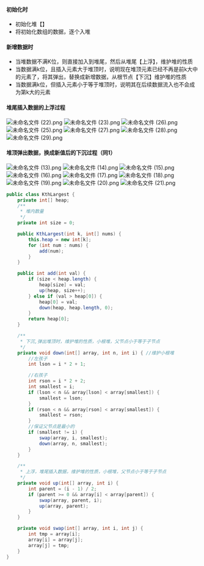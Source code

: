 #### 初始化时
- 初始化堆【】
- 将初始化数组的数据，逐个入堆
#### 新增数据时
- 当堆数据不满K位，则直接加入到堆尾，然后从堆尾【上浮】，维护堆的性质
- 当数据满k位，且插入元素大于堆顶时，说明现在堆顶元素已经不再是前k大中的元素了，将其弹出，替换成新增数据，从根节点【下沉】维护堆的性质
- 当数据满k位，但插入元素小于等于堆顶时，说明其在后续数据流入也不会成为第k大的元素
#### 堆尾插入数据的上浮过程
![未命名文件 (22).png](https://pic.leetcode-cn.com/1613030228-eShuDv-%E6%9C%AA%E5%91%BD%E5%90%8D%E6%96%87%E4%BB%B6%20\(22\).png) ![未命名文件 (23).png](https://pic.leetcode-cn.com/1613030247-HxcmMC-%E6%9C%AA%E5%91%BD%E5%90%8D%E6%96%87%E4%BB%B6%20\(23\).png) ![未命名文件 (26).png](https://pic.leetcode-cn.com/1613030265-cgDImZ-%E6%9C%AA%E5%91%BD%E5%90%8D%E6%96%87%E4%BB%B6%20\(26\).png) ![未命名文件 (25).png](https://pic.leetcode-cn.com/1613030280-voFSXb-%E6%9C%AA%E5%91%BD%E5%90%8D%E6%96%87%E4%BB%B6%20\(25\).png) ![未命名文件 (27).png](https://pic.leetcode-cn.com/1613030835-CkwMzM-%E6%9C%AA%E5%91%BD%E5%90%8D%E6%96%87%E4%BB%B6%20\(27\).png) ![未命名文件 (28).png](https://pic.leetcode-cn.com/1613030852-tNpQTK-%E6%9C%AA%E5%91%BD%E5%90%8D%E6%96%87%E4%BB%B6%20\(28\).png) ![未命名文件 (29).png](https://pic.leetcode-cn.com/1613030859-kgduou-%E6%9C%AA%E5%91%BD%E5%90%8D%E6%96%87%E4%BB%B6%20\(29\).png)

#### 堆顶弹出数据，换成新值后的下沉过程（同1）
![未命名文件 (13).png](https://pic.leetcode-cn.com/1613026146-InMhpT-%E6%9C%AA%E5%91%BD%E5%90%8D%E6%96%87%E4%BB%B6%20\(13\).png) ![未命名文件 (14).png](https://pic.leetcode-cn.com/1613026157-uLYwzs-%E6%9C%AA%E5%91%BD%E5%90%8D%E6%96%87%E4%BB%B6%20\(14\).png) ![未命名文件 (15).png](https://pic.leetcode-cn.com/1613026166-VVHbxP-%E6%9C%AA%E5%91%BD%E5%90%8D%E6%96%87%E4%BB%B6%20\(15\).png) ![未命名文件 (16).png](https://pic.leetcode-cn.com/1613026173-OYbtIN-%E6%9C%AA%E5%91%BD%E5%90%8D%E6%96%87%E4%BB%B6%20\(16\).png) ![未命名文件 (17).png](https://pic.leetcode-cn.com/1613026181-UizGGy-%E6%9C%AA%E5%91%BD%E5%90%8D%E6%96%87%E4%BB%B6%20\(17\).png) ![未命名文件 (18).png](https://pic.leetcode-cn.com/1613026187-tKJXUC-%E6%9C%AA%E5%91%BD%E5%90%8D%E6%96%87%E4%BB%B6%20\(18\).png) ![未命名文件 (19).png](https://pic.leetcode-cn.com/1613026195-GTtTbT-%E6%9C%AA%E5%91%BD%E5%90%8D%E6%96%87%E4%BB%B6%20\(19\).png) ![未命名文件 (20).png](https://pic.leetcode-cn.com/1613026202-oWJNmv-%E6%9C%AA%E5%91%BD%E5%90%8D%E6%96%87%E4%BB%B6%20\(20\).png) ![未命名文件 (21).png](https://pic.leetcode-cn.com/1613026210-mYgJwF-%E6%9C%AA%E5%91%BD%E5%90%8D%E6%96%87%E4%BB%B6%20\(21\).png)
```java
public class KthLargest {
    private int[] heap;
    /**
     * 堆内数量
     */
    private int size = 0;

    public KthLargest(int k, int[] nums) {
        this.heap = new int[k];
        for (int num : nums) {
            add(num);
        }
    }

    public int add(int val) {
        if (size < heap.length) {
            heap[size] = val;
            up(heap, size++);
        } else if (val > heap[0]) {
            heap[0] = val;
            down(heap, heap.length, 0);
        }
        return heap[0];
    }

    /**
     * 下沉,弹出堆顶时，维护堆的性质，小根堆，父节点小于等于子节点
     */
    private void down(int[] array, int n, int i) { //维护小根堆
        //左孩子
        int lson = i * 2 + 1;

        //右孩子
        int rson = i * 2 + 2;
        int smallest = i;
        if (lson < n && array[lson] < array[smallest]) {
            smallest = lson;
        }
        if (rson < n && array[rson] < array[smallest]) {
            smallest = rson;
        }
        //保证父节点是最小的
        if (smallest != i) {
            swap(array, i, smallest);
            down(array, n, smallest);
        }
    }

    /**
     * 上浮，堆尾插入数据，维护堆的性质，小根堆，父节点小于等于子节点
     */
    private void up(int[] array, int i) {
        int parent = (i - 1) / 2;
        if (parent >= 0 && array[i] < array[parent]) {
            swap(array, parent, i);
            up(array, parent);
        }
    }

    private void swap(int[] array, int i, int j) {
        int tmp = array[i];
        array[i] = array[j];
        array[j] = tmp;
    }
}
```